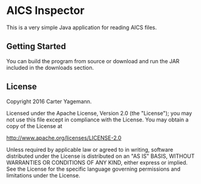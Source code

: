 AICS Inspector
==============

This is a very simple Java application for reading AICS files.

Getting Started
---------------

You can build the program from source or download and run the JAR included in
the downloads section.

License
-------

Copyright 2016 Carter Yagemann.

Licensed under the Apache License, Version 2.0 (the "License");
you may not use this file except in compliance with the License.
You may obtain a copy of the License at

http://www.apache.org/licenses/LICENSE-2.0

Unless required by applicable law or agreed to in writing, software
distributed under the License is distributed on an "AS IS" BASIS,
WITHOUT WARRANTIES OR CONDITIONS OF ANY KIND, either express or implied.
See the License for the specific language governing permissions and
limitations under the License.